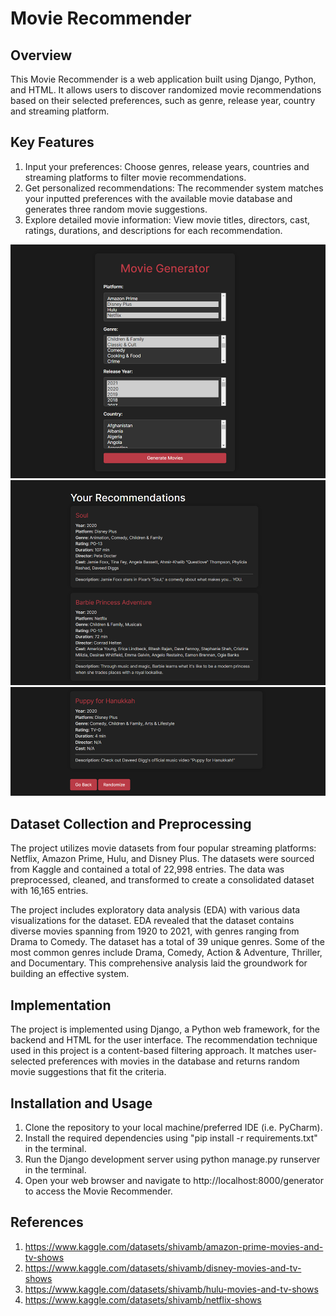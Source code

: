 # Movie Recommender

## Overview
This Movie Recommender is a web application built using Django, Python, and HTML. It allows users to discover 
randomized movie recommendations based on their selected preferences, such as genre, release year, country and
streaming platform.

## Key Features
1. Input your preferences: Choose genres, release years, countries and streaming platforms to filter movie recommendations. 
2. Get personalized recommendations: The recommender system matches your inputted preferences with the available movie database and generates three random movie suggestions.
3. Explore detailed movie information: View movie titles, directors, cast, ratings, durations, and descriptions for each recommendation.

![img.png](img.png)
![img_1.png](img_1.png)
![img_2.png](img_2.png)

## Dataset Collection and Preprocessing
The project utilizes movie datasets from four popular streaming platforms: Netflix, Amazon Prime, Hulu, and Disney Plus.
The datasets were sourced from Kaggle and contained a total of 22,998 entries. The data was preprocessed, cleaned, and 
transformed to create a consolidated dataset with 16,165 entries.

The project includes exploratory data analysis (EDA) with various data visualizations for the dataset. EDA revealed 
that the dataset contains diverse movies spanning from 1920 to 2021, with genres ranging from Drama to Comedy. 
The dataset has a total of 39 unique genres. Some of the most common genres include Drama, Comedy, Action & Adventure, 
Thriller, and Documentary.  This comprehensive analysis laid the groundwork for building an effective system.

## Implementation
The project is implemented using Django, a Python web framework, for the backend and HTML for the user interface. 
The recommendation technique used in this project is a content-based filtering approach. It matches user-selected 
preferences with movies in the database and returns random movie suggestions that fit the criteria.

## Installation and Usage
1. Clone the repository to your local machine/preferred IDE (i.e. PyCharm).
2. Install the required dependencies using "pip install -r requirements.txt" in the terminal. 
3. Run the Django development server using python manage.py runserver in the terminal. 
4. Open your web browser and navigate to http://localhost:8000/generator to access the Movie Recommender.

## References
1. https://www.kaggle.com/datasets/shivamb/amazon-prime-movies-and-tv-shows
2. https://www.kaggle.com/datasets/shivamb/disney-movies-and-tv-shows
3. https://www.kaggle.com/datasets/shivamb/hulu-movies-and-tv-shows
4. https://www.kaggle.com/datasets/shivamb/netflix-shows